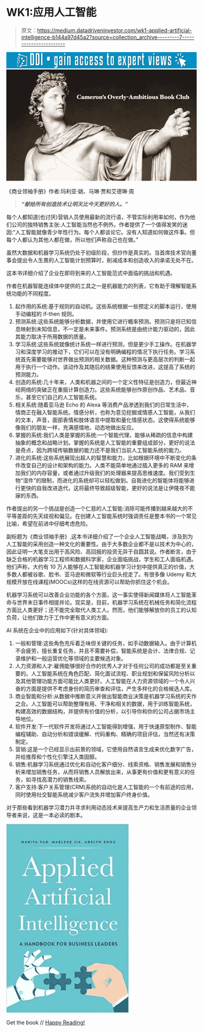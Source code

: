 # WK1:应用人工智能

> 原文：<https://medium.datadriveninvestor.com/wk1-applied-artificial-intelligence-b144a97d45a2?source=collection_archive---------7----------------------->

[![](img/837bb6c7a4e2b60c6137d27cb4bff260.png)](http://www.track.datadriveninvestor.com/1B9E)![](img/1a7d7a03294eac477423be3a6014ee65.png)

《商业领袖手册》作者:玛利亚·姚、马琳·贾和艾德琳·周

> ***“献给所有创造技术让明天比今天更好的人。”***

每个人都知道(也讨厌)营销人员使用最新的流行语，不管实际利用率如何，作为他们公司的独特销售主张:人工智能当然也不例外。作者提供了一个值得发笑的迷因:“人工智能就像青少年性行为。每个人都谈论它。没有人知道如何做这件事。但每个人都认为其他人都在做，所以他们声称自己也在做。”

虽然大数据和机器学习系统仍处于初级阶段，但炒作是真实的。当首席技术官向董事会提出令人生畏的人工智能计划预算时，削减成本和创造收入的承诺无处不在。

这本书详细介绍了企业在即将到来的人工智能范式中面临的挑战和机遇。

作者在机器智能连续体中提供的工具之一是机器能力的列表，它有助于理解智能系统功能的不同程度。

1.  起作用的系统:基于规则的自动机。这些系统根据一些预定义的脚本运行，使用手动编程的 if-then 规则。
2.  预测系统:这些系统能够分析数据，并使用它进行概率预测。预测只是将已知信息映射到未知信息，不一定是未来事件。预测系统是由统计能力驱动的，因此其能力取决于所用数据的质量。
3.  学习系统:这些系统就像统计系统一样进行预测，但是更少手工操作。在机器学习和深度学习的推动下，它们可以在没有明确编程的情况下执行任务。学习系统首先需要能够对世界做出预测的相关数据。这种预测与更高层次的判断一起用于执行一个动作。该动作及其随后的结果使用反馈来改进，这提高了系统的预测能力。
4.  创造的系统:几十年来，人类和机器之间的一个定义性特征是创造力，但最近神经网络的突破正在重振计算创造力。这些系统能够创作原创作品、艺术品、音乐，甚至它们自己的人工智能系统。
5.  相关系统:随着亚马逊 Echo 的 Alexa 等消费产品渗透到我们的日常生活中，情商正在融入智能系统。情感分析，也称为意见挖掘或情感人工智能，从我们的文本，声音，面部表情和肢体语言中提取和量化情感状态。这使得系统能够像我们的朋友一样，充满感情地、动态地做出反应。
6.  掌握的系统:我们人类是掌握的系统:一个智能代理，能够从稀疏的信息中构建抽象的概念和战略计划。掌握的系统是人工智能的重要组成部分，更好的说法是奇点，因为跨域传输数据的能力还不是我们当前人工智能系统的能力。
7.  进化的系统:这些系统展现出超人的智慧和能力，比如根据环境中不断变化的条件改变自己的设计和架构的能力。人类不能简单地通过插入更多的 RAM 来增加我们的内存容量，或者通过升级我们的处理器来提高思维速度。我们受到生物“湿件”的限制，而进化的系统却可以轻松做到。自我进化的智能体将能够进行更快的自我改进迭代，这将最终导致超级智能，更好的说法是让伊隆夜不能寐的东西。

作者提出的另一个挑战是创造一个仁慈的人工智能:消除可能传播到越来越大的不平等差距的先天歧视和偏见。在创建人工智能系统时强调责任是整本书的一个常见比喻，希望在前进中仔细考虑危险。

副标题为《商业领袖手册》,这本书详细介绍了一个企业人工智能战略，涉及到为人工智能的采用创造一种文化的重要性。由于大多数企业都不是以技术为中心的，因此证明一大笔支出用于高风险、高回报的投资无异于自圆其说。作者断言，由于缺乏合格的机器学习工程师和数据科学家，企业面临挑战，学生和工人面临机遇。他们声称，大约有 10 万人能够在人工智能和机器学习计划中提供真正的价值，大多数人都被谷歌、脸书、亚马逊和微软等行业巨头挖走了。有很多像 Udemy 和大规模开放在线课程(MOOCs)这样的在线资源可以帮助你抓住这个机会。

机器学习系统可以改善企业功能的各个方面，这一事实使得新闻媒体将人工智能革命与世界末日事件相提并论。现实是，目前，机器学习系统在机械任务和简化流程方面比人类更好；还不能完全取代人类工人。然而，他们能够解放你的员工的认知负荷，让他们致力于工作中更有意义的方面。

AI 系统在企业中的应用如下(针对具体领域):

1.  一般和管理:这些角色充斥着乏味但关键的任务，如手动数据输入。由于计算机不会疲劳，擅长重复任务，并且不需要补偿，智能系统是会计、法律合规、记录维护和一般运营优化等领域的主要候选对象。
2.  人力资源和人才:雇佣能够很好合作的优秀人才对于任何公司的成功都是至关重要的。人工智能系统在角色匹配、简化面试流程、职业规划和保留风险分析以及其他管理功能方面可能比人类更好。人工智能在人力资源领域的一个令人兴奋的方面是提供不考虑身份的简历审查和评估，产生多样化的合格候选人库。
3.  商业智能和分析:从数据中推断意义并做出智能商业决策是机器学习系统的天作之合。人工智能可以帮助整理有用、干净和相关的数据，用于训练智能系统，构建高效的数据结构，并提供有价值的分析，以引导你和你的公司占据市场主导地位。
4.  软件开发:下一代软件开发将通过人工智能得到增强，用于快速原型制作、智能编程辅助、自动分析和错误缓解、代码重构、精确的项目评估，当然还有决策制定。
5.  营销:这是一个已经显示出前景的领域，它使用自然语言生成来优化数字广告，并给推荐和个性化引擎注入类固醇。
6.  销售:机器学习系统通过优化和自动化客户细分、线索资格、销售发展和销售分析来增加销售任务，从而将销售人员解放出来，从事更有价值和更有意义的任务，如寻找高潜力的销售线索。
7.  客户支持:客户关系管理(CRM)系统的自动化是人工智能的一个有前途的应用，同时使用社交智能系统减少客户流失并增加客户终身价值。

对于那些看到机器学习潜力并寻求利用动态技术来提高生产力和生活质量的企业领导者来说，这是一本必读的剧本。

![](img/ab370a25c2e6fb454fda7b0836ca7c19.png)

Get the book // [Happy Reading!](https://www.amazon.com/Applied-Artificial-Intelligence-Handbook-Business/dp/0998289027)